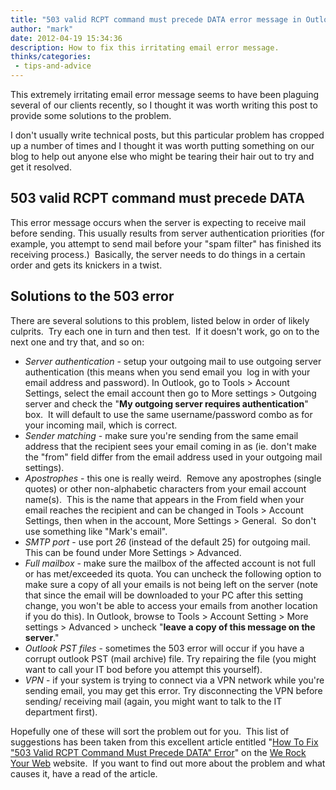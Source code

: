 ```yaml
---
title: "503 valid RCPT command must precede DATA error message in Outlook and how to fix it"
author: "mark"
date: 2012-04-19 15:34:36
description: How to fix this irritating email error message.
thinks/categories: 
 - tips-and-advice
---
```


This extremely irritating email error message seems to have been plaguing several of our clients recently, so I thought it was worth writing this post to provide some solutions to the problem.

I don't usually write technical posts, but this particular problem has cropped up a number of times and I thought it was worth putting something on our blog to help out anyone else who might be tearing their hair out to try and get it resolved.

## 503 valid RCPT command must precede DATA

This error message occurs when the server is expecting to receive mail before sending. This usually results from server authentication priorities (for example, you attempt to send mail before your "spam filter" has finished its receiving process.)  Basically, the server needs to do things in a certain order and gets its knickers in a twist.

## Solutions to the 503 error

There are several solutions to this problem, listed below in order of likely culprits.  Try each one in turn and then test.  If it doesn't work, go on to the next one and try that, and so on:

- *Server authentication* - setup your outgoing mail to use outgoing server authentication (this means when you send email you  log in with your email address and password). In Outlook, go to Tools &gt; Account Settings, select the email account then go to More settings &gt; Outgoing server and check the "__My outgoing server requires authentication__" box.  It will default to use the same username/password combo as for your incoming mail, which is correct.
- *Sender matching* - make sure you're sending from the same email address that the recipient sees your email coming in as (ie. don't make the "from" field differ from the email address used in your outgoing mail settings).
- *Apostrophes* - this one is really weird.  Remove any apostrophes (single quotes) or other non-alphabetic characters from your email account name(s).  This is the name that appears in the From field when your email reaches the recipient and can be changed in Tools &gt; Account Settings, then when in the account, More Settings &gt; General.  So don't use something like "Mark's email".
- *SMTP port* - use port *26* (instead of the default 25) for outgoing mail.  This can be found under More Settings &gt; Advanced.
- *Full mailbox* - make sure the mailbox of the affected account is not full or has met/exceeded its quota. You can uncheck the following option to make sure a copy of all your emails is not being left on the server (note that since the email will be downloaded to your PC after this setting change, you won't be able to access your emails from another location if you do this). In Outlook, browse to Tools &gt; Account Setting &gt; More settings &gt; Advanced &gt; uncheck "__leave a copy of this message on the server__."
- *Outlook PST files* - sometimes the 503 error will occur if you have a corrupt outlook PST (mail archive) file. Try repairing the file (you might want to call your IT bod before you attempt this yourself).
- *VPN* - if your system is trying to connect via a VPN network while you're sending email, you may get this error. Try disconnecting the VPN before sending/ receiving mail (again, you might want to talk to the IT department first).


Hopefully one of these will sort the problem out for you.  This list of suggestions has been taken from this excellent article entitled "[How To Fix "503 Valid RCPT Command Must Precede DATA" Error](http://www.werockyourweb.com/503-valid-rcpt-command-must-precede-data)" on the [We Rock Your Web](http://www.werockyourweb.com/) website.  If you want to find out more about the problem and what causes it, have a read of the article.


